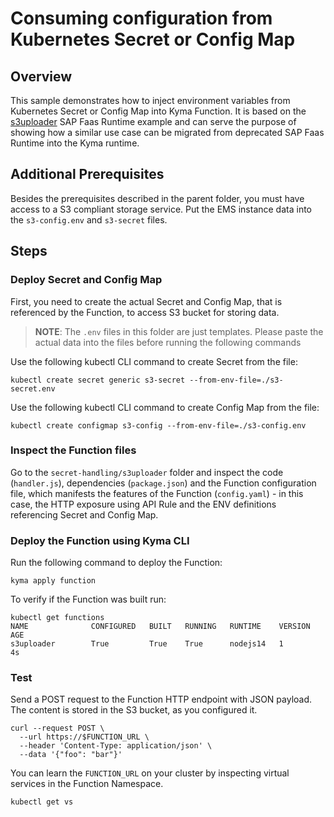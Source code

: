 # Consuming configuration from Kubernetes Secret or Config Map

## Overview

This sample demonstrates how to inject environment variables from Kubernetes Secret or Config Map into Kyma Function.
It is based on the [s3uploader](https://github.com/SAP-samples/cloud-function-nodejs-samples/tree/master/examples/s3uploader) SAP Faas Runtime example and can serve the purpose of showing how a similar use case can be migrated from deprecated SAP Faas Runtime into the Kyma runtime.

## Additional Prerequisites

Besides the prerequisites described in the parent folder, you must have access to a S3 compliant storage service. Put the EMS instance data into the `s3-config.env` and `s3-secret` files.

## Steps

### Deploy Secret and Config Map

First, you need to create the actual Secret and Config Map, that is referenced by the Function, to access S3 bucket for storing data.

> **NOTE**:  The `.env` files in this folder are just templates. Please paste the actual data into the files before running the following commands

Use the following kubectl CLI command to create Secret from the file:
```shell
kubectl create secret generic s3-secret --from-env-file=./s3-secret.env
```

Use the following kubectl CLI command to create Config Map from the file:
```shell
kubectl create configmap s3-config --from-env-file=./s3-config.env
```
### Inspect the Function files

Go to the `secret-handling/s3uploader` folder and inspect the code (`handler.js`), dependencies (`package.json`) and the Function configuration file, which manifests the features of the Function (`config.yaml`) - in this case, the HTTP exposure using API Rule and the ENV definitions referencing Secret and Config Map.



### Deploy the Function using Kyma CLI

Run the following command to deploy the Function:

```shell
kyma apply function
```


To verify if the Function was built run:

```shell
kubectl get functions
NAME              CONFIGURED   BUILT   RUNNING   RUNTIME    VERSION   AGE
s3uploader        True         True    True      nodejs14   1         4s
```



### Test

Send a POST request to the Function HTTP endpoint with JSON payload.
The content is stored in the S3 bucket, as you configured it.

```shell
curl --request POST \
  --url https://$FUNCTION_URL \
  --header 'Content-Type: application/json' \
  --data '{"foo": "bar"}'
```

You can learn the `FUNCTION_URL` on your cluster by inspecting virtual services in the Function Namespace.
```shell
kubectl get vs
```